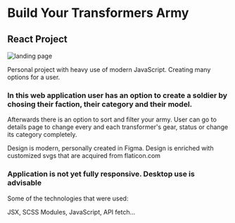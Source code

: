 # Build Your Transformers Army

## React Project

![landing page](https://i.ibb.co/xGdCdHS/Screenshot-131.jpg)

Personal project with heavy use of modern JavaScript. 
Creating many options for a user. 

### In this web application user has an option to create a soldier by chosing their faction, their category and their model.
Afterwards there is an option to sort and filter your army. 
User can go to details page to change every and each transformer's gear, status or change its category completely.

Design is modern, personally created in Figma. Design is enriched with customized svgs that are acquired from flaticon.com

### Application is not yet fully responsive. Desktop use is advisable

Some of the technologies that were used: 

JSX, SCSS Modules, JavaScript, API fetch...
